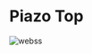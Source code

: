 # Piazo Top
![webss](https://user-images.githubusercontent.com/44579545/73835707-afe67400-482f-11ea-80a8-6f631ad8c470.png)
